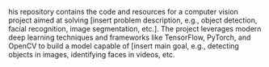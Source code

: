 his repository contains the code and resources for a computer vision project aimed at solving [insert problem description, e.g., object detection, facial recognition, image segmentation, etc.]. The project leverages modern deep learning techniques and frameworks like TensorFlow, PyTorch, and OpenCV to build a model capable of [insert main goal, e.g., detecting objects in images, identifying faces in videos, etc.
